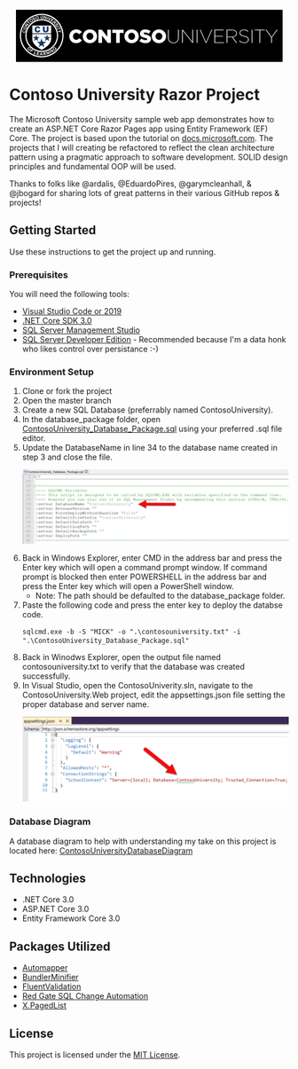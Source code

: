 <p align="center"><img src="_media/contoso-university-02.png"></p>

# Contoso University Razor Project
The Microsoft Contoso University sample web app demonstrates how to create an ASP.NET Core Razor Pages app using Entity Framework (EF) Core. The project is based upon the tutorial on [docs.microsoft.com](https://docs.microsoft.com/en-us/aspnet/core/data/ef-rp/intro?view=aspnetcore-2.2&tabs=visual-studio). The projects that I will creating be refactored to reflect the clean architecture pattern using a pragmatic approach to software development. SOLID design principles and fundamental OOP will be used.  

Thanks to folks like @ardalis, @EduardoPires, @garymcleanhall, & @jbogard for sharing lots of great patterns in their various GitHub repos & projects!

## Getting Started
Use these instructions to get the project up and running.

### Prerequisites
You will need the following tools:

* [Visual Studio Code or 2019](https://www.visualstudio.com/downloads/)
* [.NET Core SDK 3.0](https://www.microsoft.com/net/download/dotnet-core/3.0)
* [SQL Server Management Studio](https://docs.microsoft.com/en-us/sql/ssms/download-sql-server-management-studio-ssms)
* [SQL Server Developer Edition](https://www.microsoft.com/en-us/sql-server/sql-server-downloads) - Recommended because I'm a data honk who likes control over persistance :-)

### Environment Setup
1. Clone or fork the project
2. Open the master branch
3. Create a new SQL Database (preferrably named ContosoUniversity).
4. In the database_package folder, open [ContosoUniversity_Database_Package.sql](.\database_package\ContosoUniversity_Database_Package.sql) using your preferred .sql file editor.
5. Update the DatabaseName in line 34 to the database name created in step 3 and close the file. <p align="left"><img src="_media/change_automation_package.png"></p>
6. Back in Windows Explorer, enter CMD in the address bar and press the Enter key which will open a command prompt window. If command prompt is blocked then enter POWERSHELL in the address bar and press the Enter key which will open a PowerShell window.
    * Note: The path should be defaulted to the database_package folder.
7.  Paste the following code and press the enter key to deploy the databse code. 
    ```
    sqlcmd.exe -b -S "MICK" -o ".\contosouniversity.txt" -i ".\ContosoUniversity_Database_Package.sql"
    ```
8. Back in Winodws Explorer, open the output file named contosouniversity.txt to verify that the database was created successfully.
9. In Visual Studio, open the ContosoUniverity.sln, navigate to the ContosoUniversity.Web project, edit the appsettings.json file setting the proper database and server name. <p align="left"><img src="_media/app_settings.png"></p>

### Database Diagram
A database diagram to help with understanding my take on this project is located here: [ContosoUniversityDatabaseDiagram](_media\ContosoUniversityDatabaseDiagram.pdf)

## Technologies
* .NET Core 3.0
* ASP.NET Core 3.0
* Entity Framework Core 3.0

## Packages Utilized 
* [Automapper](https://github.com/AutoMapper/AutoMapper)
* [BundlerMinifier](https://github.com/madskristensen/BundlerMinifier)
* [FluentValidation](https://github.com/JeremySkinner/FluentValidation)
* [Red Gate SQL Change Automation](https://www.red-gate.com/products/sql-development/sql-change-automation/)
* [X.PagedList](https://github.com/dncuug/X.PagedList)

## License

This project is licensed under the [MIT License](LICENSE.md).
